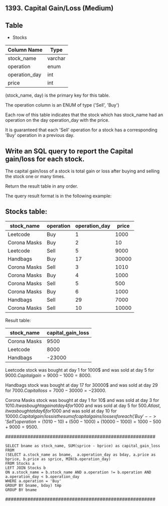 ## 1393. Capital Gain/Loss (Medium)

## Table 
* Stocks

| Column Name   | Type    |
----- | ----
| stock_name    | varchar |
| operation     | enum    |
| operation_day | int     |
| price         | int     |

(stock_name, day) is the primary key for this table.

The operation column is an ENUM of type ('Sell', 'Buy')

Each row of this table indicates that the stock which has stock_name had an operation on the day operation_day with the price.

It is guaranteed that each 'Sell' operation for a stock has a corresponding 'Buy' operation in a previous day.
 

## Write an SQL query to report the Capital gain/loss for each stock.

The capital gain/loss of a stock is total gain or loss after buying and selling the stock one or many times.

Return the result table in any order.

The query result format is in the following example:

## Stocks table:

| stock_name    | operation | operation_day | price  |
--------------- | --------- | ------------- |--------|
| Leetcode      | Buy       | 1             | 1000   |
| Corona Masks  | Buy       | 2             | 10     |
| Leetcode      | Sell      | 5             | 9000   |
| Handbags      | Buy       | 17            | 30000  |
| Corona Masks  | Sell      | 3             | 1010   |
| Corona Masks  | Buy       | 4             | 1000   |
| Corona Masks  | Sell      | 5             | 500    |
| Corona Masks  | Buy       | 6             | 1000   |
| Handbags      | Sell      | 29            | 7000   |
| Corona Masks  | Sell      | 10            | 10000  |


Result table:

| stock_name    | capital_gain_loss |
--------------- | ----------------- | 
| Corona Masks  | 9500              |
| Leetcode      | 8000              |
| Handbags      | -23000            |

Leetcode stock was bought at day 1 for 1000$ and was sold at day 5 for 9000$. Capital gain = 9000 - 1000 = 8000$.

Handbags stock was bought at day 17 for 30000$ and was sold at day 29 for 7000$. Capital loss = 7000 - 30000 = -23000$.

Corona Masks stock was bought at day 1 for 10$ and was sold at day 3 for 1010$. It was bought again at day 4 for 1000$ and was sold at day 5 for 500$. At last, it was bought at day 6 for 1000$ and was sold at day 10 for 10000$. Capital gain/loss is the sum of capital gains/losses for each ('Buy' --> 'Sell') operation = (1010 - 10) + (500 - 1000) + (10000 - 1000) = 1000 - 500 + 9000 = 9500$.

######################################################
```
SELECT bname as stock_name, SUM(sprice - bprice) as capital_gain_loss
FROM
(SELECT a.stock_name as bname,  a.operation_day as bday, a.price as bprice, b.price as sprice, MIN(b.operation_day) 
FROM Stocks a
LEFT JOIN Stocks b
ON a.stock_name = b.stock_name AND a.operation != b.operation AND a.operation_day < b.operation_day
WHERE a.operation = 'Buy'
GROUP BY bname, bday) tmp
GROUP BY bname
```

######################################################

